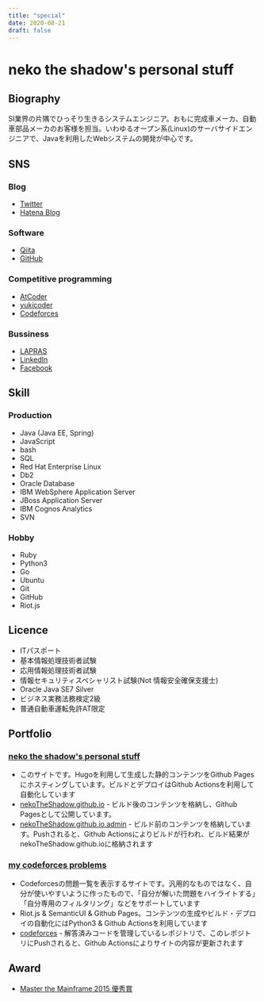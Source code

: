 ```yaml
---
title: "special"
date: 2020-08-21
draft: false
---
```


neko the shadow\'s personal stuff
=================================

Biography
---------

SI業界の片隅でひっそり生きるシステムエンジニア。おもに完成車メーカ、自動車部品メーカのお客様を担当。いわゆるオープン系(Linux)のサーバサイドエンジニアで、Javaを利用したWebシステムの開発が中心です。

SNS
---

### Blog

-   [Twitter](https://twitter.com/neko_the_shadow)
-   [Hatena Blog](http://nekotheshadow.hatenablog.com/)

### Software

-   [Qiita](https://qiita.com/neko_the_shadow)
-   [GitHub](https://github.com/nekoTheShadow)

### Competitive programming

-   [AtCoder](https://atcoder.jp/user/nekoTheShadow)
-   [yukicoder](https://yukicoder.me/users/2324)
-   [Codeforces](https://codeforces.com/profile/nekoTheShadow)

### Bussiness

-   [LAPRAS](https://lapras.com/public/3WQ8OHO)
-   [LinkedIn](https://www.linkedin.com/in/%E5%AD%9F-%E4%B8%AD%E6%9D%91-a78b44198/)
-   [Facebook](https://www.facebook.com/profile.php?id=100009423617657)

Skill
-----

### Production

-   Java (Java EE, Spring)
-   JavaScript
-   bash
-   SQL
-   Red Hat Enterprise Linux
-   Db2
-   Oracle Database
-   IBM WebSphere Application Server
-   JBoss Application Server
-   IBM Cognos Analytics
-   SVN

### Hobby

-   Ruby
-   Python3
-   Go
-   Ubuntu
-   Git
-   GitHub
-   Riot.js

Licence
-------

-   ITパスポート
-   基本情報処理技術者試験
-   応用情報処理技術者試験
-   情報セキュリティスペシャリスト試験(Not 情報安全確保支援士)
-   Oracle Java SE7 Silver
-   ビジネス実務法務検定2級
-   普通自動車運転免許AT限定

Portfolio
---------

### [neko the shadow's personal stuff](https://nekotheshadow.github.io/)

-   このサイトです。Hugoを利用して生成した静的コンテンツをGithub
    Pagesにホスティングしています。ビルドとデプロイはGithub
    Actionsを利用して自動化しています
-   [nekoTheShadow.github.io](https://github.com/nekoTheShadow/nekoTheShadow.github.io) - ビルド後のコンテンツを格納し、Github Pagesとして公開しています。
-   [nekoTheShadow.github.io.admin](https://github.com/nekoTheShadow/nekoTheShadow.github.io.admin) - ビルド前のコンテンツを格納しています。Pushされると、Github Actionsによりビルドが行われ、ビルド結果がnekoTheShadow.github.ioに格納されます

### [my codeforces problems](https://nekotheshadow.github.io/codeforces/)

-   Codeforcesの問題一覧を表示するサイトです。汎用的なものではなく、自分が使いやすいように作ったもので、「自分が解いた問題をハイライトする」「自分専用のフィルタリング」などをサポートしています
-   Riot.js & SemanticUI & Github Pages。コンテンツの生成やビルド・デプロイの自動化にはPython3 & Github Actionsを利用しています
-   [codeforces](https://github.com/nekoTheShadow/codeforces) - 解答済みコードを管理しているレポジトリで、このレポジトリにPushされると、Github Actionsによりサイトの内容が更新されます

Award
-----

-   [Master the Mainframe 2015 優秀賞](https://www.ibm.com/jp-ja/it-infrastructure/z/learn/master-the-mainframe-past-championship)
